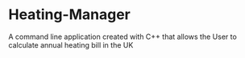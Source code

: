 # Heating-Manager
A command line application created with C++ that allows the User to calculate annual heating bill in the UK

